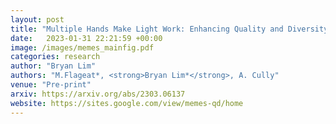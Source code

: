 ```yaml
---
layout: post
title: "Multiple Hands Make Light Work: Enhancing Quality and Diversity using MAP-Elites with Multiple Parallel Evolution Strategies"
date:   2023-01-31 22:21:59 +00:00
image: /images/memes_mainfig.pdf
categories: research
author: "Bryan Lim"
authors: "M.Flageat*, <strong>Bryan Lim*</strong>, A. Cully"
venue: "Pre-print"
arxiv: https://arxiv.org/abs/2303.06137
website: https://sites.google.com/view/memes-qd/home
--- 
```


